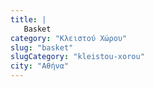 ```yaml
---
title: |
   Basket
category: "Κλειστού Χώρου"
slug: "basket"
slugCategory: "kleistou-xorou"
city: "Αθήνα"
---
```


